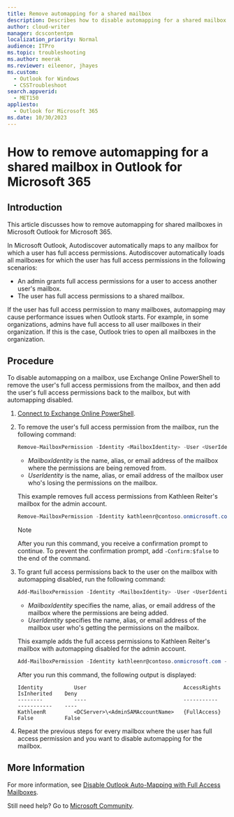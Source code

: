 ```yaml
---
title: Remove automapping for a shared mailbox
description: Describes how to disable automapping for a shared mailbox in Outlook for Microsoft 365.
author: cloud-writer
manager: dcscontentpm
localization_priority: Normal
audience: ITPro
ms.topic: troubleshooting
ms.author: meerak
ms.reviewer: eileenor, jhayes
ms.custom: 
  - Outlook for Windows
  - CSSTroubleshoot
search.appverid: 
  - MET150
appliesto: 
  - Outlook for Microsoft 365
ms.date: 10/30/2023
---
```


# How to remove automapping for a shared mailbox in Outlook for Microsoft 365

## Introduction

This article discusses how to remove automapping for shared mailboxes in Microsoft Outlook for Microsoft 365.

In Microsoft Outlook, Autodiscover automatically maps to any mailbox for which a user has full access permissions. Autodiscover automatically loads all mailboxes for which the user has full access permissions in the following scenarios:

- An admin grants full access permissions for a user to access another user's mailbox.
- The user has full access permissions to a shared mailbox.

If the user has full access permission to many mailboxes, automapping may cause performance issues when Outlook starts. For example, in some organizations, admins have full access to all user mailboxes in their organization. If this is the case, Outlook tries to open all mailboxes in the organization.

## Procedure

To disable automapping on a mailbox, use Exchange Online PowerShell to remove the user's full access permissions from the mailbox, and then add the user's full access permissions back to the mailbox, but with automapping disabled.

1. [Connect to Exchange Online PowerShell](/powershell/exchange/connect-to-exchange-online-powershell).

2. To remove the user's full access permission from the mailbox, run the following command:

    ```powershell
    Remove-MailboxPermission -Identity <MailboxIdentity> -User <UserIdentity> -AccessRights FullAccess
    ```

    - _MailboxIdentity_ is the name, alias, or email address of the mailbox where the permissions are being removed from.
    - _UserIdentity_ is the name, alias, or email address of the mailbox user who's losing the permissions on the mailbox.

   This example removes full access permissions from Kathleen Reiter's mailbox for the admin account.

   ```powershell
   Remove-MailboxPermission -Identity kathleenr@contoso.onmicrosoft.com -User admin@contoso.onmicrosoft.com -AccessRights FullAccess
   ```

   > [!NOTE]
   > After you run this command, you receive a confirmation prompt to continue. To prevent the confirmation prompt, add `-Confirm:$false` to the end of the command.

3. To grant full access permissions back to the user on the mailbox with automapping disabled, run the following command:

    ```powershell
    Add-MailboxPermission -Identity <MailboxIdentity> -User <UserIdentity> -AccessRights FullAccess -AutoMapping $false
    ```

    - _MailboxIdentity_ specifies the name, alias, or email address of the mailbox where the permissions are being added.
    - _UserIdentity_ specifies the name, alias, or email address of the mailbox user who's getting the permissions on the mailbox.

   This example adds the full access permissions to Kathleen Reiter's mailbox with automapping disabled for the admin account.

   ```powershell
   Add-MailboxPermission -Identity kathleenr@contoso.onmicrosoft.com -User admin@contoso.onmicrosoft.com -AccessRights FullAccess -AutoMapping $false
   ```

   After you run this command, the following output is displayed:

   ```output
   Identity          User                               AccessRights    IsInherited    Deny
   --------          ----                               -----------     -----------    ----
   KathleenR         <DCServer>\<AdminSAMAccountName>   {FullAccess}    False          False
   ```

4. Repeat the previous steps for every mailbox where the user has full access permission and you want to disable automapping for the mailbox.

## More Information

For more information, see [Disable Outlook Auto-Mapping with Full Access Mailboxes](/previous-versions/office/exchange-server-2010/hh529943(v=exchg.141)).

Still need help? Go to [Microsoft Community](https://answers.microsoft.com/).
